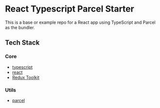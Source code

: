 # React Typescript Parcel Starter
This is a base or example repo for a React app using TypeScript and Parcel as the bundler.

## Tech Stack

### Core

* [typescript](https://www.typescriptlang.org/)
* [react](https://reactjs.org/)
* [Redux Toolkit](https://redux-toolkit.js.org/)

### Utils

* [parcel](https://parceljs.org)
